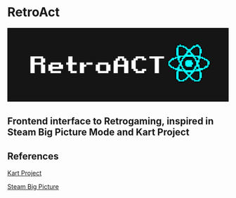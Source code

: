 
# RetroAct
![RetroAct Banner](RetroAct.png)
## Frontend interface to Retrogaming, inspired in Steam Big Picture Mode and Kart  Project

## References
[Kart Project](https://github.com/maddox/kart)

[Steam Big Picture](https://store.steampowered.com/bigpicture)
